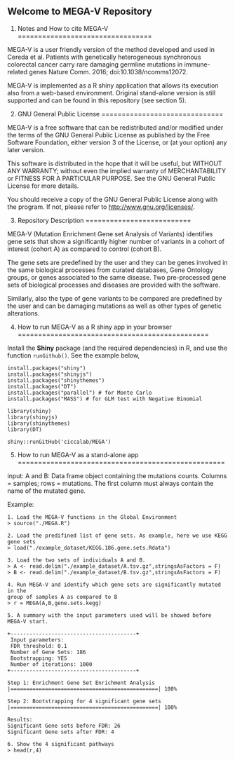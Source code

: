 Welcome to MEGA-V Repository
-------------------------------

1. Notes and How to cite MEGA-V
=================================

MEGA-V is a user friendly version of the method developed and used in Cereda et al. Patients with genetically heterogeneous synchronous colorectal cancer carry rare damaging germline mutations in immune-related genes Nature Comm. 2016; doi:10.1038/ncomms12072.

MEGA-V is implemented as a R shiny application that allows its execution also from a web-based environment. Original stand-alone version is still supported and can be found in this repository (see section 5).


2. GNU General Public License
==============================

MEGA-V is a free software that can be redistributed and/or modified under the terms of the GNU General Public License as published by the Free Software Foundation, either version 3 of the License, or (at your option) any later version.

This software is distributed in the hope that it will be useful, but WITHOUT ANY WARRANTY; without even the implied warranty of MERCHANTABILITY or FITNESS FOR A PARTICULAR PURPOSE.  See the GNU General Public License for more details.

You should receive a copy of the GNU General Public License along with the program. If not, please refer to <http://www.gnu.org/licenses/>.


3. Repository Description
==========================

MEGA-V (Mutation Enrichment Gene set Analysis of Variants) identifies gene sets that show a significantly higher number of variants in a cohort of interest (cohort A) as compared to control (cohort B).

The gene sets are predefined by the user and they can be genes involved in the same biological processes from curated databases, Gene Ontology groups, or genes associated to the same disease. Two pre-processed gene sets of biological processes and diseases are provided with the software.

Similarly, also the type of gene variants to be compared are predefined by the user and 
can be damaging mutations as well as other types of genetic alterations.


4. How to run MEGA-V as a R shiny app in your browser
===============================================

Install the **Shiny** package (and the required dependencies) in R, and use the function `runGithub()`. See the example below,
```
install.packages("shiny")
install.packages("shinyjs")
install.packages("shinythemes")
install.packages("DT")
install.packages("parallel") # for Monte Carlo
install.packages("MASS") # for GLM test with Negative Binomial

library(shiny)
library(shinyjs)
library(shinythemes)
library(DT)

shiny::runGitHub('ciccalab/MEGA')
```


5. How to run MEGA-V as a stand-alone app
===================================================

input:
A and B: Data frame object containing the mutations counts. 
Columns = samples; rows = mutations. The first column must always contain the name of the mutated gene.

Example:
```
1. Load the MEGA-V functions in the Global Environment
> source("./MEGA.R")

2. Load the predifined list of gene sets. As example, here we use KEGG gene sets
> load("./example_dataset/KEGG.186.gene.sets.Rdata")

3. Load the two sets of individuals A and B.
> A <- read.delim("./example_dataset/A.tsv.gz",stringsAsFactors = F)
> B <- read.delim("./example_dataset/B.tsv.gz",stringsAsFactors = F)

4. Run MEGA-V and identify which gene sets are significantly mutated in the
group of samples A as compared to B
> r = MEGA(A,B,gene.sets.kegg)

5. A summary with the input parameters used will be showed before MEGA-V start.

+----------------------------------------+
 Input parameters:
 FDR threshold: 0.1
 Number of Gene Sets: 186
 Bootstrapping: YES
 Number of iterations: 1000
+----------------------------------------+

Step 1: Enrichment Gene Set Enrichment Analysis
|===============================================| 100%

Step 2: Bootstrapping for 4 significant gene sets
|===============================================| 100%

Results:
Significant Gene sets before FDR: 26
Significant Gene sets after FDR: 4

6. Show the 4 significant pathways
> head(r,4)
```

